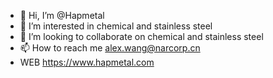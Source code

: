 - 👋 Hi, I’m @Hapmetal
- 👀 I’m interested in chemical and stainless steel
- 💞️ I’m looking to collaborate on chemical and stainless steel
- 📫 How to reach me alex.wang@narcorp.cn
- WEB https://www.hapmetal.com

<!---
Hapmetal/Hapmetal is a ✨ special ✨ repository because its `README.md` (this file) appears on your GitHub profile.
You can click the Preview link to take a look at your changes.
--->
